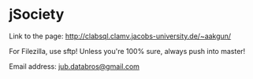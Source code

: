 # jSociety

Link to the page:
http://clabsql.clamv.jacobs-university.de/~aakgun/

For Filezilla, use sftp!
Unless you're 100% sure, always push into master!

Email address:
jub.databros@gmail.com
